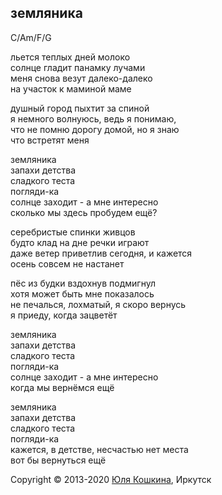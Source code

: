 ## земляника 

C/Am/F/G  

льется теплых дней молоко  
солнце гладит панамку лучами   
меня снова везут далеко-далеко   
на участок к маминой маме  

душный город пыхтит за спиной  
я немного волнуюсь, ведь я понимаю,  
что не помню дорогу домой, но я знаю  
что встретят меня  

земляника  
запахи детства   
сладкого теста  
погляди-ка  
солнце заходит - а мне интересно  
сколько мы здесь пробудем ещё?  

серебристые спинки живцов  
будто клад на дне речки играют  
даже ветер приветлив сегодня, и кажется  
осень совсем не настанет  

пёс из будки вздохнув подмигнул  
хотя может быть мне показалось  
не печалься, лохматый, я скоро вернусь  
я приеду, когда зацветёт   

земляника  
запахи детства   
сладкого теста  
погляди-ка  
солнце заходит - а мне интересно  
когда мы вернёмся ещё

земляника  
запахи детства   
сладкого теста  
погляди-ка  
кажется, в детстве, несчастью нет места  
вот бы вернуться ещё 

Copyright © 2013-2020 [Юля Кошкина](https://vk.com/koshkamoroshka), Иркутск

